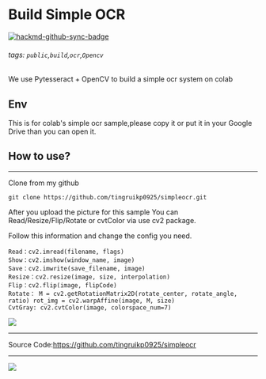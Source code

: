 # Build Simple OCR

[![hackmd-github-sync-badge](https://hackmd.io/j7a_HH7-THS7wdHdXDCiIw/badge)](https://hackmd.io/j7a_HH7-THS7wdHdXDCiIw)


###### tags: `public`,`build`,`ocr`,`Opencv`

We use Pytesseract + OpenCV to build a simple ocr system on colab

## Env

This is for colab's simple ocr sample,please copy it or put it in your Google Drive than you can open it.


## How to use?

---
Clone from my github

```
git clone https://github.com/tingruikp0925/simpleocr.git
```

After you upload the picture for this sample
You can Read/Resize/Flip/Rotate or cvtColor via use cv2 package.

Follow this information and change the config you need.

```
Read：cv2.imread(filename, flags)
Show：cv2.imshow(window_name, image)
Save：cv2.imwrite(save_filename, image)
Resize：cv2.resize(image, size, interpolation)
Flip：cv2.flip(image, flipCode)
Rotate： M = cv2.getRotationMatrix2D(rotate_center, rotate_angle, ratio) rot_img = cv2.warpAffine(image, M, size)
CvtGray: cv2.cvtColor(image, colorspace_num=7)
```

![](https://github.com/tingruikp0925/simpleocr/blob/main/pic/pic01.png)


---
Source Code:https://github.com/tingruikp0925/simpleocr


---
![](https://hackmd.io/_uploads/S1I5rEF42.png)